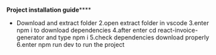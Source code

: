 **********Project installation guide**************

- Download and extract folder
2.open extract folder in vscode 
3.enter npm i to download dependencies
4.after enter cd react-invoice-generator and type npm i 
5.check dependencies download properly
6.enter npm run dev to run the project
